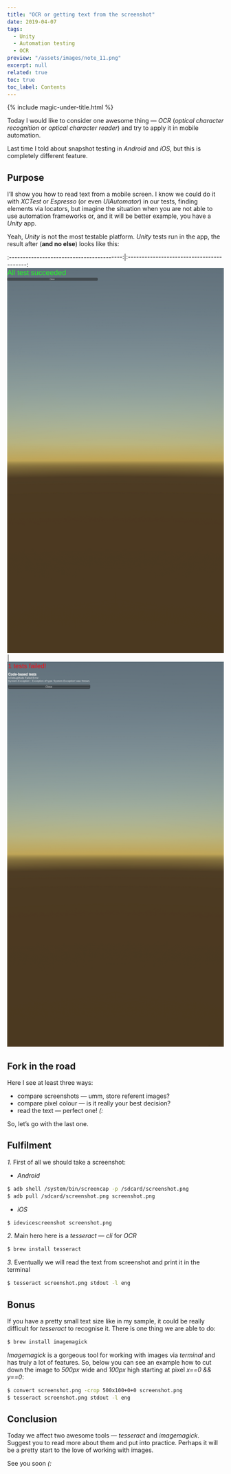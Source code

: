 ```yaml
---
title: "OCR or getting text from the screenshot"
date: 2019-04-07
tags:
  - Unity
  - Automation testing
  - OCR
preview: "/assets/images/note_11.png"
excerpt: null
related: true
toc: true
toc_label: Contents
---
```


{% include magic-under-title.html %}

Today I would like to consider one awesome thing — *OCR* (*optical character recognition* or *optical character reader*) and try to apply it in mobile automation.

Last time I told about snapshot testing in *Android* and *iOS*, but this is completely different feature.

## Purpose

I’ll show you how to read text from a mobile screen. I know we could do it with *XCTest* or *Espresso* (or even *UIAutomator*) in our tests, finding elements via locators, but imagine the situation when you are not able to use automation frameworks or, and it will be better example, you have a *Unity* app.

Yeah, *Unity* is not the most testable platform. *Unity* tests run in the app, the result after (**and no else**) looks like this:

:-----------------------------------------:|:-----------------------------------------:
![Succeess](/assets/images/note_11_1.png)  | ![Failure](/assets/images/note_11_2.png)

## Fork in the road

Here I see at least three ways:
- compare screenshots — umm, store referent images?
- compare pixel colour — is it really your best decision?
- read the text — perfect one! *(:*

So, let’s go with the last one.

## Fulfilment

*1.* First of all we should take a screenshot:
- *Android*

```bash
$ adb shell /system/bin/screencap -p /sdcard/screenshot.png
$ adb pull /sdcard/screenshot.png screenshot.png
```

- *iOS*

```bash
$ idevicescreenshot screenshot.png
```

*2.* Main hero here is a *tesseract* — *cli* for *OCR*

```bash
$ brew install tesseract
```

*3.* Eventually we will read the text from screenshot and print it in the terminal

```bash
$ tesseract screenshot.png stdout -l eng
```

## Bonus

If you have a pretty small text size like in my sample, it could be really difficult for *tesseract* to recognise it. There is one thing we are able to do:

```bash
$ brew install imagemagick
```

*Imagemagick* is a gorgeous tool for working with images via *terminal* and has truly a lot of features. So, below you can see an example how to cut down the image to *500px* wide and *100px* high starting at pixel *x==0 && y==0*:

```bash
$ convert screenshot.png -crop 500x100+0+0 screenshot.png
$ tesseract screenshot.png stdout -l eng
```

## Conclusion

Today we affect two awesome tools — *tesseract* and *imagemagick*. Suggest you to read more about them and put into practice. Perhaps it will be a pretty start to the love of working with images.


See you soon *(:*
